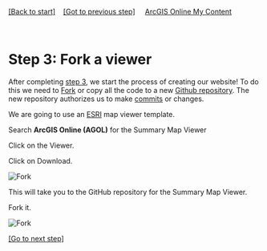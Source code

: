[[Back to start]](github.md)&nbsp;&nbsp;&nbsp;&nbsp;[[Got to previous step]](GitHub_step2.md)
&nbsp;&nbsp;&nbsp;&nbsp;[ArcGIS Online My Content](http://www.arcgis.com/home/content.html)

&nbsp;

# Step 3: Fork a viewer

After completing [step 3](GitHub_step2.md), we start the process of creating our website!  To do this we need to [Fork](https://help.github.com/articles/github-glossary/#fork) or copy all the code to a new [Github repository](https://help.github.com/articles/github-glossary/#repository).  The new repository authorizes us to make [commits](https://help.github.com/articles/github-glossary/#commit) or changes.


We are going to use an [ESRI](http://www.esri.com/) map viewer template.  

Search  **ArcGIS Online (AGOL)**  for the Summary Map Viewer 

Click on the Viewer.

Click on Download.

![Fork](https://docs.google.com/uc?id=0BykF_bN9fsvIcFBlR2F4QkQtRUU)

This will take you to the GitHub repository for the Summary Map Viewer.

Fork it.

![Fork](https://docs.google.com/uc?id=0BykF_bN9fsvIMlhON0luLUZtdWs)

[[Go to next step]](GitHub_step4.md)
